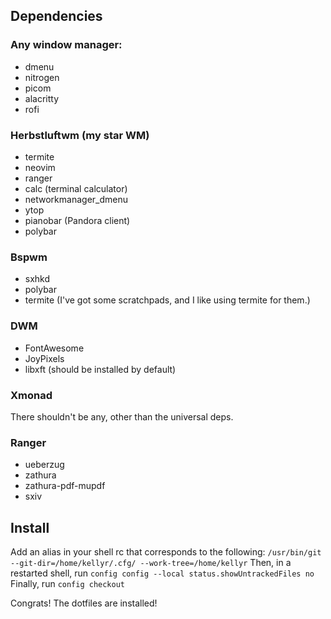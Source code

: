 ## Dependencies
### Any window manager:
* dmenu
* nitrogen
* picom
* alacritty
* rofi

### Herbstluftwm (my star WM)
* termite
* neovim
* ranger
* calc (terminal calculator)
* networkmanager_dmenu
* ytop
* pianobar (Pandora client)
* polybar

### Bspwm
* sxhkd
* polybar
* termite (I've got some scratchpads, and I like using termite for them.)

### DWM
* FontAwesome
* JoyPixels
* libxft (should be installed by default)

### Xmonad
There shouldn't be any, other than the universal deps.

### Ranger
* ueberzug
* zathura
* zathura-pdf-mupdf
* sxiv

## Install
Add an alias in your shell rc that corresponds to the following:
`/usr/bin/git --git-dir=/home/kellyr/.cfg/ --work-tree=/home/kellyr`
Then, in a restarted shell, run
`config config --local status.showUntrackedFiles no`
Finally, run
`config checkout`

Congrats! The dotfiles are installed!
